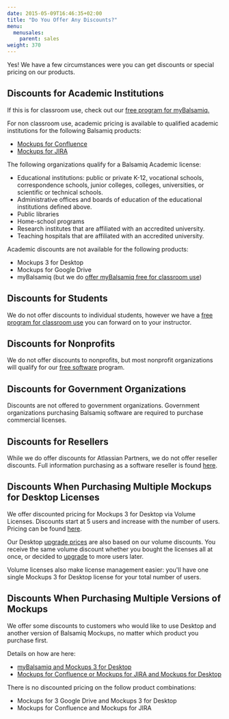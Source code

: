```yaml
---
date: 2015-05-09T16:46:35+02:00
title: "Do You Offer Any Discounts?"
menu:
  menusales:
    parent: sales
weight: 370
---
```


Yes! We have a few circumstances were you can get discounts or special pricing on our products.

## Discounts for Academic Institutions

If this is for classroom use, check out our [free program for myBalsamiq.](https://balsamiq.com/free)

For non classroom use, academic pricing is available to qualified academic institutions for the following Balsamiq products:

*   [Mockups for Confluence](https://balsamiq.com/buy/#c)
*   [Mockups for JIRA](https://balsamiq.com/buy/#j)

The following organizations qualify for a Balsamiq Academic license:

*   Educational institutions: public or private K-12, vocational schools, correspondence schools, junior colleges, colleges, universities, or scientific or technical schools.
*   Administrative offices and boards of education of the educational institutions defined above.
*   Public libraries
*   Home-school programs
*   Research institutes that are affiliated with an accredited university.
*   Teaching hospitals that are affiliated with an accredited university.

Academic discounts are not available for the following products:

*   Mockups 3 for Desktop
*   Mockups for Google Drive
*   myBalsamiq (but we do [offer myBalsamiq free for classroom use](https://balsamiq.com/free))

## Discounts for Students

We do not offer discounts to individual students, however we have a [free program for classroom use](https://balsamiq.com/free) you can forward on to your instructor.

## Discounts for Nonprofits

We do not offer discounts to nonprofits, but most nonprofit organizations will qualify for our [free software](https://balsamiq.com/free) program.

## Discounts for Government Organizations

Discounts are not offered to government organizations. Government organizations purchasing Balsamiq software are required to purchase commercial licenses.

## Discounts for Resellers

While we do offer discounts for Atlassian Partners, we do not offer reseller discounts. Full information purchasing as a software reseller is found [here](/sales/resellers/).

## Discounts When Purchasing Multiple Mockups for Desktop Licenses

We offer discounted pricing for Mockups 3 for Desktop via Volume Licenses. Discounts start at 5 users and increase with the number of users. Pricing can be found [here](https://balsamiq.com/buy/#dv).

Our Desktop [upgrade prices](https://balsamiq.com/buy/desktopupgrades/) are also based on our volume discounts. You receive the same volume discount whether you bought the licenses all at once, or decided to [upgrade](/sales/upgrades/) to more users later.

Volume licenses also make license management easier: you'll have one single Mockups 3 for Desktop license for your total number of users.

## Discounts When Purchasing Multiple Versions of Mockups

We offer some discounts to customers who would like to use Desktop and another version of Balsamiq Mockups, no matter which product you purchase first.

Details on how are here:

*   [myBalsamiq and Mockups 3 for Desktop](/mybalsamiq/mybanddesktop/#savings-when-using-both-versions)
*   [Mockups for Confluence or Mockups for JIRA and Mockups for Desktop](/sales/atlassianplugindiscounts/)

There is no discounted pricing on the follow product combinations:

*   Mockups for 3 Google Drive and Mockups 3 for Desktop
*   Mockups for Confluence and Mockups for JIRA
